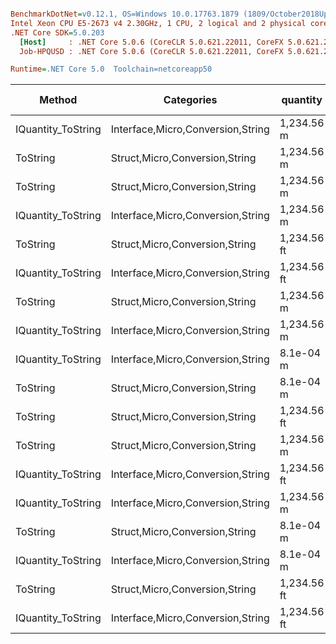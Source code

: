 ``` ini

BenchmarkDotNet=v0.12.1, OS=Windows 10.0.17763.1879 (1809/October2018Update/Redstone5)
Intel Xeon CPU E5-2673 v4 2.30GHz, 1 CPU, 2 logical and 2 physical cores
.NET Core SDK=5.0.203
  [Host]     : .NET Core 5.0.6 (CoreCLR 5.0.621.22011, CoreFX 5.0.621.22011), X64 RyuJIT
  Job-HPQUSD : .NET Core 5.0.6 (CoreCLR 5.0.621.22011, CoreFX 5.0.621.22011), X64 RyuJIT

Runtime=.NET Core 5.0  Toolchain=netcoreapp50  

```
|             Method |                        Categories |    quantity | format | culture |       Mean |    Error |   StdDev |  StdErr |        Min |        Max |     Median |  Gen 0 | Gen 1 | Gen 2 | Allocated |
|------------------- |---------------------------------- |------------ |------- |-------- |-----------:|---------:|---------:|--------:|-----------:|-----------:|-----------:|-------:|------:|------:|----------:|
| IQuantity_ToString | Interface,Micro,Conversion,String |  1,234.56 m |      v |         |   371.0 ns |  7.51 ns | 11.69 ns | 2.07 ns |   351.0 ns |   397.0 ns |   369.9 ns | 0.0072 |     - |     - |     192 B |
|           ToString |    Struct,Micro,Conversion,String |  1,234.56 m |      v |         |   371.7 ns |  7.39 ns |  8.21 ns | 1.88 ns |   353.0 ns |   383.3 ns |   372.3 ns | 0.0072 |     - |     - |     192 B |
|           ToString |    Struct,Micro,Conversion,String |  1,234.56 m |      a |         |   497.8 ns |  9.48 ns | 17.80 ns | 2.68 ns |   468.4 ns |   533.3 ns |   495.0 ns | 0.0238 |     - |     - |     640 B |
| IQuantity_ToString | Interface,Micro,Conversion,String |  1,234.56 m |      a |         |   508.8 ns | 10.20 ns | 21.30 ns | 2.93 ns |   476.6 ns |   567.8 ns |   503.6 ns | 0.0238 |     - |     - |     640 B |
|           ToString |    Struct,Micro,Conversion,String | 1,234.56 ft |     a2 |         |   623.7 ns | 12.39 ns | 18.55 ns | 3.39 ns |   594.4 ns |   664.7 ns |   622.1 ns | 0.0257 |     - |     - |     696 B |
| IQuantity_ToString | Interface,Micro,Conversion,String | 1,234.56 ft |     a2 |         |   639.6 ns | 12.65 ns | 22.15 ns | 3.55 ns |   597.3 ns |   680.3 ns |   637.4 ns | 0.0257 |     - |     - |     696 B |
|           ToString |    Struct,Micro,Conversion,String |  1,234.56 m |     f2 |         | 1,045.8 ns | 20.18 ns | 22.43 ns | 5.15 ns | 1,007.6 ns | 1,080.7 ns | 1,042.6 ns | 0.0286 |     - |     - |     752 B |
| IQuantity_ToString | Interface,Micro,Conversion,String |  1,234.56 m |     f2 |         | 1,192.9 ns | 22.62 ns | 22.22 ns | 5.55 ns | 1,158.1 ns | 1,235.3 ns | 1,193.8 ns | 0.0286 |     - |     - |     752 B |
| IQuantity_ToString | Interface,Micro,Conversion,String |   8.1e-04 m |      ? |         | 1,237.6 ns | 24.63 ns | 40.46 ns | 6.84 ns | 1,180.5 ns | 1,319.3 ns | 1,226.9 ns | 0.0362 |     - |     - |     952 B |
|           ToString |    Struct,Micro,Conversion,String |   8.1e-04 m |      ? |         | 1,259.6 ns | 25.25 ns | 35.39 ns | 6.81 ns | 1,201.8 ns | 1,330.2 ns | 1,254.3 ns | 0.0362 |     - |     - |     952 B |
|           ToString |    Struct,Micro,Conversion,String | 1,234.56 ft |      ? |   ru-RU | 1,326.2 ns | 26.58 ns | 50.57 ns | 7.54 ns | 1,233.0 ns | 1,447.4 ns | 1,325.0 ns | 0.0362 |     - |     - |     960 B |
|           ToString |    Struct,Micro,Conversion,String |  1,234.56 m |      ? |         | 1,341.9 ns | 26.90 ns | 46.41 ns | 7.53 ns | 1,251.9 ns | 1,431.5 ns | 1,337.7 ns | 0.0362 |     - |     - |     960 B |
| IQuantity_ToString | Interface,Micro,Conversion,String | 1,234.56 ft |      ? |   ru-RU | 1,350.0 ns | 26.91 ns | 38.59 ns | 7.29 ns | 1,287.8 ns | 1,422.3 ns | 1,340.4 ns | 0.0362 |     - |     - |     960 B |
| IQuantity_ToString | Interface,Micro,Conversion,String |  1,234.56 m |      ? |         | 1,369.5 ns | 26.57 ns | 37.25 ns | 7.17 ns | 1,306.3 ns | 1,463.4 ns | 1,364.9 ns | 0.0362 |     - |     - |     960 B |
|           ToString |    Struct,Micro,Conversion,String |   8.1e-04 m |     s4 |         | 1,377.8 ns | 27.66 ns | 42.24 ns | 7.59 ns | 1,300.4 ns | 1,471.5 ns | 1,383.6 ns | 0.0362 |     - |     - |     992 B |
| IQuantity_ToString | Interface,Micro,Conversion,String |   8.1e-04 m |     s4 |         | 1,427.5 ns | 28.21 ns | 46.34 ns | 7.83 ns | 1,354.0 ns | 1,549.7 ns | 1,414.5 ns | 0.0362 |     - |     - |     992 B |
|           ToString |    Struct,Micro,Conversion,String | 1,234.56 ft |      ? |         | 1,429.8 ns | 28.67 ns | 52.43 ns | 8.09 ns | 1,353.1 ns | 1,566.1 ns | 1,419.2 ns | 0.0362 |     - |     - |     976 B |
| IQuantity_ToString | Interface,Micro,Conversion,String | 1,234.56 ft |      ? |         | 1,528.8 ns | 30.39 ns | 67.98 ns | 8.78 ns | 1,422.0 ns | 1,708.9 ns | 1,522.5 ns | 0.0362 |     - |     - |     976 B |
